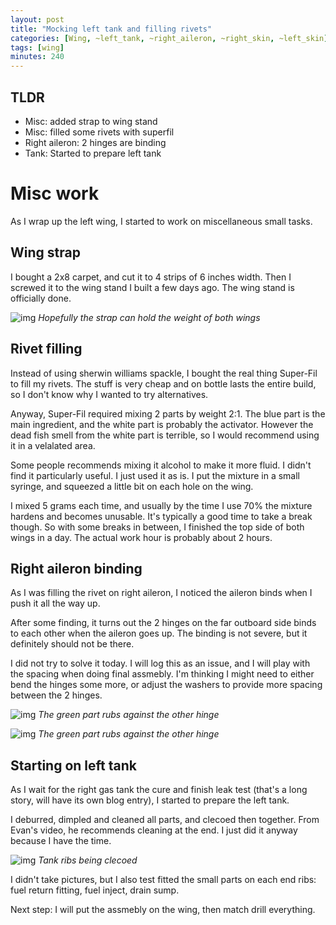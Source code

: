```yaml
---
layout: post
title: "Mocking left tank and filling rivets"
categories: [Wing, ~left_tank, ~right_aileron, ~right_skin, ~left_skin]
tags: [wing]
minutes: 240
---
```


## TLDR

- Misc: added strap to wing stand
- Misc: filled some rivets with superfil
- Right aileron: 2 hinges are binding
- Tank: Started to prepare left tank

# Misc work

As I wrap up the left wing, I started to work on miscellaneous small tasks.

## Wing strap

I bought a 2x8 carpet, and cut it to 4 strips of 6 inches width. Then I screwed it to the wing stand I built a few days ago. The wing stand is officially done.

![img](https://lh3.googleusercontent.com/pw/AP1GczPZGeAMJLJ6AAOiKlD-58oOt8U3ezV9hbFCy6AfoCa6kIsiCfiKAXxLx3VlgWSt0McfIg5ts8f71AOl8h4A7tE-pyiplIjb5A3AkxzJmplbdWO9bz-rWDnz4Xi8rIU5kkNBaxc_oqYdHA1z2JaeQPvJOg=w2174-h2888-s-no-gm?authuser=0)
_Hopefully the strap can hold the weight of both wings_

## Rivet filling

Instead of using sherwin williams spackle, I bought the real thing Super-Fil to fill my rivets. The stuff is very cheap and on bottle lasts the entire build, so I don't know why I wanted to try alternatives.

Anyway, Super-Fil required mixing 2 parts by weight 2:1. The blue part is the main ingredient, and the white part is probably the activator. However the dead fish smell from the white part is terrible, so I would recommend using it in a velalated area.

Some people recommends mixing it alcohol to make it more fluid. I didn't find it particularly useful. I just used it as is. I put the mixture in a small syringe, and squeezed a little bit on each hole on the wing.

I mixed 5 grams each time, and usually by the time I use 70% the mixture hardens and becomes unusable. It's typically a good time to take a break though. So with some breaks in between, I finished the top side of both wings in a day. The actual work hour is probably about 2 hours.

## Right aileron binding

As I was filling the rivet on right aileron, I noticed the aileron binds when I push it all the way up.

After some finding, it turns out the 2 hinges on the far outboard side binds to each other when the aileron goes up. The binding is not severe, but it definitely should not be there.

I did not try to solve it today. I will log this as an issue, and I will play with the spacing when doing final assmebly. I'm thinking I might need to either bend the hinges some more, or adjust the washers to provide more spacing between the 2 hinges.

![img](https://lh3.googleusercontent.com/pw/AP1GczMe4Ffymg9DaACVUSTfm1WHiuPqULoU2w5hjTFMrPmIHCSgcE6zRMMM327U5Svj18-KrErvrnkmtV8ZrGOlmSayGInZPJLS2YZRtPPdYpXcuqX4qyMUU3I79YulbM8ly28hPehTrBdC4h4G6BTrby1lMQ=w2174-h2888-s-no-gm?authuser=0)
_The green part rubs against the other hinge_

![img](https://lh3.googleusercontent.com/pw/AP1GczNBoDyDfXFTJBS6MS8TpjEcfL3hzyBNQE8bvMq_VVOa2bF6awRzOFclWhmKBhFotgi0AGTmvZOiJo-6QGbmTngTY3WlNJTaVdzHFXjnXCMoS3MSz8KEYAXY_rNu8_YbiBKSqHnzC72OMhaHB7FqT1CUDw=w2174-h2888-s-no-gm?authuser=0)
_The green part rubs against the other hinge_

## Starting on left tank

As I wait for the right gas tank the cure and finish leak test (that's a long story, will have its own blog entry), I started to prepare the left tank.

I deburred, dimpled and cleaned all parts, and clecoed then together. From Evan's video, he recommends cleaning at the end. I just did it anyway because I have the time.

![img](https://lh3.googleusercontent.com/pw/AP1GczOAWXIuDNZJOsYUDy5skuuupv-a5zUCX9R4F1cJN2l3O-6GDG_wtSfEQ6GPzSMk4Xmywz9wFa9qEPvYkjPVp8dCFJfcMFpNQT0FkFwtV_E_nzfzdPNpTROgMKgWc1OkBL0PRZTLHSupII37oNdp0gii0g=w3836-h2888-s-no-gm?authuser=0)
_Tank ribs being clecoed_

I didn't take pictures, but I also test fitted the small parts on each end ribs: fuel return fitting, fuel inject, drain sump.

Next step: I will put the assmebly on the wing, then match drill everything.
